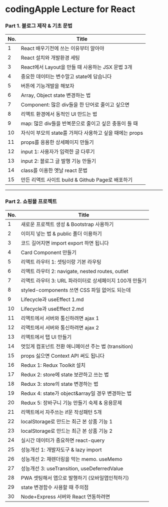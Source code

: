 # codingApple Lecture for React

### Part 1. 블로그 제작 & 기초 문법
| No. | Title                                                   |               
|-----|--------------------------------------                   |
| 1   | React 배우기전에 쓰는 이유부터 알아야                     |
| 2   | React 설치와 개발환경 세팅                                |
| 3   | React에서 Layout을 만들 때 사용하는 JSX 문법 3개          |
| 4   | 중요한 데이터는 변수말고 state에 담습니다                 |
| 5   | 버튼에 기능개발을 해보자                                 |
| 6   | Array, Object state 변경하는 법                         |
| 7   | Component: 많은 div들을 한 단어로 줄이고 싶으면          |
| 8   | 리액트 환경에서 동적인 UI 만드는 법                      |
| 9   | map: 많은 div들을 반복문으로 줄이고 싶은 충동이 들 때    |
| 10  | 자식이 부모의 state를 가져다 사용하고 싶을 때에는 props  |
| 11  | props를 응용한 상세페이지 만들기                        |
| 12  | input 1: 사용자가 입력한 글 다루기                      |
| 13  | input 2: 블로그 글 발행 기능 만들기                     |
| 14  | class를 이용한 옛날 react 문법                          |
| 15  | 만든 리액트 사이트 build & Github Page로 배포하기       |


----
### Part 2. 쇼핑몰 프로젝트
| No. | Title                                                   |               
|-----|--------------------------------------                   |
| 1   | 새로운 프로젝트 생성 & Bootstrap 사용하기                 |
| 2   | 이미지 넣는 법 & public 폴더 이용하기                     |
| 3   | 코드 길어지면 import export 하면 됩니다                   |
| 4   | Card Component 만들기                                    |
| 5   | 리액트 라우터 1: 셋팅이랑 기본 라우팅                      |
| 6   | 리액트 라우터 2: navigate, nested routes, outlet         |
| 7   | 리액트 라우터 3: URL 파라미터로 상세페이지 100개 만들기     |
| 8   | styled-components 쓰면 CSS 파일 없어도 되는데             |
| 9   | Lifecycle과 useEffect 1.md                              |
| 10  | Lifecycle과 useEffect 2.md                               |
| 11  | 리액트에서 서버와 통신하려면 ajax 1                        |
| 12  | 리액트에서 서버와 통신하려면 ajax 2                        |
| 13  | 리액트에서 탭 UI 만들기                                   |
| 14  | 멋있게 컴포넌트 전환 애니메이션 주는 법 (transition)        |
| 15  | props 싫으면 Context API 써도 됩니다                      |
| 16  | Redux 1: Redux Toolkit 설치                              |
| 17  | Redux 2: store에 state 보관하고 쓰는 법                   |        
| 18  | Redux 3: store의 state 변경하는 법                        |
| 19  | Redux 4: state가 object&array일 경우 변경하는 법          |
| 20  | Redux 5: 장바구니 기능 만들기 숙제 & 응용문제              |
| 21  | 리액트에서 자주쓰는 if문 작성패턴 5개                      |
| 22  | localStorage로 만드는 최근 본 상품 기능 1                 |
| 23  | localStorage로 만드는 최근 본 상품 기능 2                 |
| 24  | 실시간 데이터가 중요하면 react-query                      |
| 25  | 성능개선 1: 개발자도구 & lazy import                      |
| 26  | 성능개선 2: 재렌더링을 막는 memo. useMemo                 |
| 27  | 성능개선 3: useTransition, useDeferredValue              |
| 28  | PWA 셋팅해서 앱으로 발행하기 (모바일앱인척하기)             |
| 29  | state 변경함수 사용할 때 주의점                            |
| 30  | Node+Express 서버와 React 연동하려면                       |
